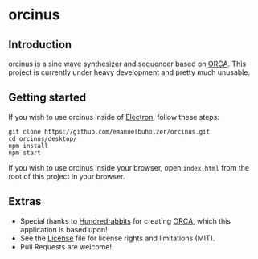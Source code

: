 # orcinus

## Introduction

orcinus is a sine wave synthesizer and sequencer based on [ORCA](https://github.com/hundredrabbits/Orca).
This project is currently under heavy development and pretty much unusable.

## Getting started

If you wish to use orcinus inside of [Electron](https://electronjs.org/), follow these steps:

```
git clone https://github.com/emanuelbuholzer/orcinus.git
cd orcinus/desktop/
npm install
npm start
```

If you wish to use orcinus inside your browser, open `index.html` from the root of this project in your browser.

## Extras

- Special thanks to [Hundredrabbits](http://100r.co/site/home.html) for creating [ORCA](https://github.com/hundredrabbits/Orca), which this application is based upon!
- See the [License](LICENSE.md) file for license rights and limitations (MIT).
- Pull Requests are welcome!
